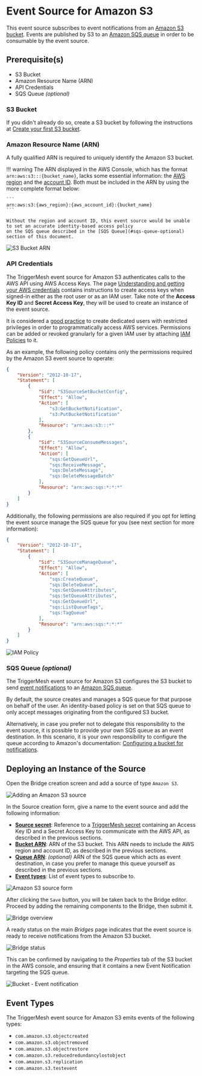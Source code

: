 # Event Source for Amazon S3

This event source subscribes to event notifications from an [Amazon S3 bucket][s3-docs]. Events are published by S3 to
an [Amazon SQS queue][sqs-docs] in order to be consumable by the event source.

## Prerequisite(s)

- S3 Bucket
- Amazon Resource Name (ARN)
- API Credentials
- SQS Queue _(optional)_

### S3 Bucket

If you didn't already do so, create a S3 bucket by following the instructions at [Create your first S3
bucket][s3-create].

### Amazon Resource Name (ARN)

A fully qualified ARN is required to uniquely identify the Amazon S3 bucket.

!!! warning
    The ARN displayed in the AWS Console, which has the format `arn:aws:s3:::{bucket_name}`, lacks some essential
    information: the [AWS region][aws-region] and the [account ID][aws-acc-id]. Both must be included in the ARN by
    using the more complete format below:

    ```
    arn:aws:s3:{aws_region}:{aws_account_id}:{bucket_name}
    ```

    Without the region and account ID, this event source would be unable to set an accurate identity-based access policy
    on the SQS queue described in the [SQS Queue](#sqs-queue-optional) section of this document.

![S3 Bucket ARN](../../assets/images/awss3-source/arn-region-1.png)

### API Credentials

The TriggerMesh event source for Amazon S3 authenticates calls to the AWS API using AWS Access Keys. The page
[Understanding and getting your AWS credentials][accesskey] contains instructions to create access keys when signed-in
either as the root user or as an IAM user. Take note of the **Access Key ID** and **Secret Access Key**, they will be
used to create an instance of the event source.

It is considered a [good practice][iam-bestpractices] to create dedicated users with restricted privileges in order to
programmatically access AWS services. Permissions can be added or revoked granularly for a given IAM user by attaching
[IAM Policies][iam-policies] to it.

As an example, the following policy contains only the permissions required by the Amazon S3 event source to operate:

```json
{
    "Version": "2012-10-17",
    "Statement": [
        {
            "Sid": "S3SourceSetBucketConfig",
            "Effect": "Allow",
            "Action": [
                "s3:GetBucketNotification",
                "s3:PutBucketNotification"
            ],
            "Resource": "arn:aws:s3:::*"
        },
        {
            "Sid": "S3SourceConsumeMessages",
            "Effect": "Allow",
            "Action": [
                "sqs:GetQueueUrl",
                "sqs:ReceiveMessage",
                "sqs:DeleteMessage",
                "sqs:DeleteMessageBatch"
            ],
            "Resource": "arn:aws:sqs:*:*:*"
        }
    ]
}
```

Additionally, the following permissions are also required if you opt for letting the event source manage the SQS queue
for you (see next section for more information):

```json
{
    "Version": "2012-10-17",
    "Statement": [
        {
            "Sid": "S3SourceManageQueue",
            "Effect": "Allow",
            "Action": [
                "sqs:CreateQueue",
                "sqs:DeleteQueue",
                "sqs:GetQueueAttributes",
                "sqs:SetQueueAttributes",
                "sqs:GetQueueUrl",
                "sqs:ListQueueTags",
                "sqs:TagQueue"
            ],
            "Resource": "arn:aws:sqs:*:*:*"
        }
    ]
}
```

![IAM Policy](../../assets/images/awss3-source/iam-policy-1.png)

### SQS Queue _(optional)_

The TriggerMesh event source for Amazon S3 configures the S3 bucket to send [event notifications][s3-dest] to an [Amazon
SQS queue][sqs-docs].

By default, the source creates and manages a SQS queue for that purpose on behalf of the user. An identity-based policy
is set on that SQS queue to only accept messages originating from the configured S3 bucket.

Alternatively, in case you prefer not to delegate this responsibility to the event source, it is possible to provide
your own SQS queue as an event destination. In this scenario, it is your own responsibility to configure the queue
according to Amazon's documentation: [Configuring a bucket for notifications][s3-dest-config].

## Deploying an Instance of the Source

Open the Bridge creation screen and add a source of type `Amazon S3`.

![Adding an Amazon S3 source](../../assets/images/awss3-source/create-bridge-1.png)

In the Source creation form, give a name to the event source and add the following information:

- [**Source secret**][accesskey]: Reference to a [TriggerMesh secret][tm-secret] containing an Access Key ID and a
  Secret Access Key to communicate with the AWS API, as described in the previous sections.
- [**Bucket ARN**][arn]: ARN of the S3 bucket. This ARN needs to include the AWS region and account ID, as described in the
  previous sections.
- [**Queue ARN**][arn]: _(optional)_ ARN of the SQS queue which acts as event destination, in case you prefer to manage
  this queue yourself as described in the previous sections.
- [**Event types**][s3-events]: List of event types to subscribe to.

![Amazon S3 source form](../../assets/images/awss3-source/create-bridge-2.png)

After clicking the `Save` button, you will be taken back to the Bridge editor. Proceed by adding the remaining
components to the Bridge, then submit it.

![Bridge overview](../../assets/images/awss3-source/create-bridge-3.png)

A ready status on the main _Bridges_ page indicates that the event source is ready to receive notifications from the
Amazon S3 bucket.

![Bridge status](../../assets/images/awss3-source/create-bridge-4.png)

This can be confirmed by navigating to the _Properties_ tab of the S3 bucket in the AWS console, and ensuring that it
contains a new Event Notification targeting the SQS queue.

![Bucket - Event notification](../../assets/images/awss3-source/after-creation-1.png)

## Event Types

The TriggerMesh event source for Amazon S3 emits events of the following types:

- `com.amazon.s3.objectcreated`
- `com.amazon.s3.objectremoved`
- `com.amazon.s3.objectrestore`
- `com.amazon.s3.reducedredundancylostobject`
- `com.amazon.s3.replication`
- `com.amazon.s3.testevent`

[arn]: https://docs.aws.amazon.com/service-authorization/latest/reference/list_amazons3.html#amazons3-resources-for-iam-policies
[accesskey]: https://docs.aws.amazon.com/general/latest/gr/aws-sec-cred-types.html#access-keys-and-secret-access-keys
[aws-region]: https://docs.aws.amazon.com/AWSEC2/latest/UserGuide/using-regions-availability-zones.html
[aws-acc-id]: https://docs.aws.amazon.com/general/latest/gr/acct-identifiers.html
[aws-cli]: https://aws.amazon.com/cli/
[iam-bestpractices]: https://docs.aws.amazon.com/general/latest/gr/aws-access-keys-best-practices.html#iam-user-access-keys
[iam-policies]: https://docs.aws.amazon.com/IAM/latest/UserGuide/access_policies.html

[sqs-docs]: https://docs.aws.amazon.com/AWSSimpleQueueService/latest/SQSDeveloperGuide/welcome.html
[s3-docs]: https://docs.aws.amazon.com/AmazonS3/latest/userguide/Welcome.html
[s3-create]: https://docs.aws.amazon.com/AmazonS3/latest/userguide/creating-bucket.html
[s3-dest]: https://docs.aws.amazon.com/AmazonS3/latest/userguide/NotificationHowTo.html
[s3-dest-config]: https://docs.aws.amazon.com/AmazonS3/latest/userguide/ways-to-add-notification-config-to-bucket.html
[s3-events]: https://docs.aws.amazon.com/AmazonS3/latest/userguide/notification-how-to-event-types-and-destinations.html

[tm-secret]: ../secrets.md

